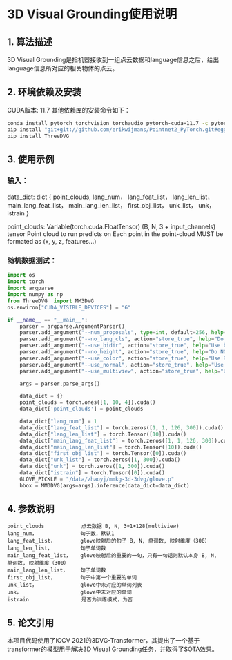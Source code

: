 # 3D Visual Grounding使用说明

## 1. 算法描述

3D Visual Grounding是指机器接收到一组点云数据和language信息之后，给出language信息所对应的相关物体的点云。

## 2. 环境依赖及安装

CUDA版本: 11.7
其他依赖库的安装命令如下：

```bash
conda install pytorch torchvision torchaudio pytorch-cuda=11.7 -c pytorch -c nvidia
pip install "git+git://github.com/erikwijmans/Pointnet2_PyTorch.git#egg=pointnet2_ops&subdirectory=pointnet2_ops_lib"
pip install ThreeDVG
```

## 3. 使用示例

### 输入：
data_dict: dict
        {
            point_clouds,
            lang_num，
            lang_feat_list，
            lang_len_list，
            main_lang_feat_list，
            main_lang_len_list，
            first_obj_list，
            unk_list，
            unk，
            istrain
        }

point_clouds: Variable(torch.cuda.FloatTensor)
        (B, N, 3 + input_channels) tensor
        Point cloud to run predicts on
        Each point in the point-cloud MUST
        be formated as (x, y, z, features...)

### 随机数据测试：

```python
import os
import torch
import argparse
import numpy as np
from ThreeDVG  import MM3DVG
os.environ["CUDA_VISIBLE_DEVICES"] = "6"

if __name__ == "__main__":
    parser = argparse.ArgumentParser()
    parser.add_argument("--num_proposals", type=int, default=256, help="Proposal number [default: 256]")
    parser.add_argument("--no_lang_cls", action="store_true", help="Do NOT use language classifier.")
    parser.add_argument("--use_bidir", action="store_true", help="Use bi-directional GRU.")
    parser.add_argument("--no_height", action="store_true", help="Do NOT use height signal in input.")
    parser.add_argument("--use_color", action="store_true", help="Use RGB color in input.")
    parser.add_argument("--use_normal", action="store_true", help="Use RGB color in input.")
    parser.add_argument("--use_multiview", action="store_true", help="Use multiview images.")

    args = parser.parse_args()

    data_dict = {}
    point_clouds = torch.ones([1, 10, 4]).cuda()
    data_dict['point_clouds'] = point_clouds

    data_dict["lang_num"] = 1
    data_dict["lang_feat_list"] = torch.zeros([1, 1, 126, 300]).cuda()
    data_dict["lang_len_list"] = torch.Tensor([10]).cuda()
    data_dict["main_lang_feat_list"] = torch.zeros([1, 1, 126, 300]).cuda()
    data_dict["main_lang_len_list"] = torch.Tensor([10]).cuda()
    data_dict["first_obj_list"] = torch.Tensor([0]).cuda()
    data_dict["unk_list"] = torch.zeros([1, 300]).cuda()
    data_dict["unk"] = torch.zeros([1, 300]).cuda()
    data_dict["istrain"] = torch.Tensor([0]).cuda()
    GLOVE_PICKLE = "/data/zhaoyj/mmkg-3d-3dvg/glove.p"
    bbox = MM3DVG(args=args).inference(data_dict=data_dict)
```

## 4. 参数说明

```
point_clouds            点云数据 B, N, 3+1+128(multiview)
lang_num，              句子数，默认1 
lang_feat_list，        glove映射后的句子 B, N, 单词数, 映射维度（300）
lang_len_list，         句子单词数
main_lang_feat_list，   glove映射后的重要的一句，只有一句话则默认本身 B, N, 单词数, 映射维度（300）
main_lang_len_list，    句子单词数
first_obj_list，        句子中第一个重要的单词
unk_list，              glove中未对应的单词列表
unk，                   glove中未对应的单词
istrain                 是否为训练模式，为否
```

## 5. 论文引用

本项目代码使用了ICCV 2021的3DVG-Transformer，其提出了一个基于transformer的模型用于解决3D Visual Grounding任务，并取得了SOTA效果。